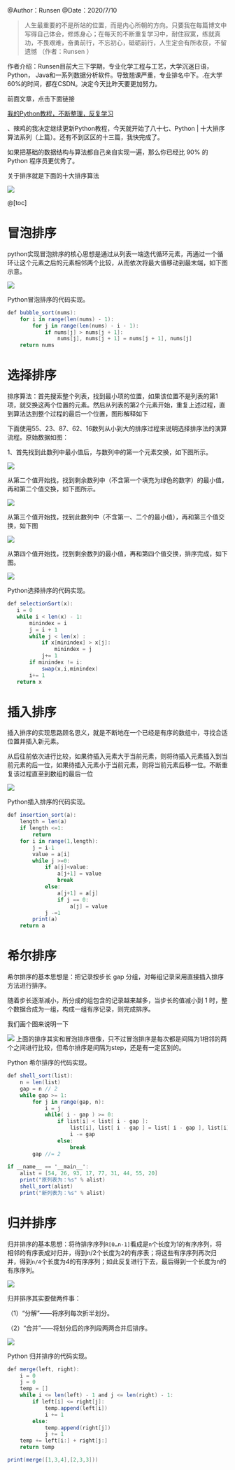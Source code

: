 ﻿@Author：Runsen
@Date：2020/7/10


> 人生最重要的不是所站的位置，而是内心所朝的方向。只要我在每篇博文中写得自己体会，修炼身心；在每天的不断重复学习中，耐住寂寞，练就真功，不畏艰难，奋勇前行，不忘初心，砥砺前行，人生定会有所收获，不留遗憾 （作者：Runsen ）



作者介绍：Runsen目前大三下学期，专业化学工程与工艺，大学沉迷日语，Python， Java和一系列数据分析软件。导致翘课严重，专业排名中下。.在大学60%的时间，都在CSDN。决定今天比昨天要更加努力。


前面文章，点击下面链接

[我的Python教程，不断整理，反复学习](https://maoli.blog.csdn.net/article/details/106162925)

、辣鸡的我决定继续更新Python教程，今天就开始了八十七、Python | 十大排序算法系列（上篇）。还有不到区区的十三篇，我快完成了。

如果把基础的数据结构与算法都自己亲自实现一遍，那么你已经比 90% 的 Python 程序员更优秀了。



关于排序就是下面的十大排序算法

![](https://img-blog.csdnimg.cn/20200708224346201.png)

@[toc]


# 冒泡排序


python实现冒泡排序的核心思想是通过从列表一端迭代循环元素，再通过一个循环让这个元素之后的元素相邻两个比较，从而依次将最大值移动到最末端，如下图示意。

![](https://img-blog.csdnimg.cn/20200710225605314.png)

Python冒泡排序的代码实现。




```csharp
def bubble_sort(nums):
    for i in range(len(nums) - 1):
        for j in range(len(nums) - i - 1):
            if nums[j] > nums[j + 1]:
                nums[j], nums[j + 1] = nums[j + 1], nums[j]
    return nums
```
# 选择排序

排序算法：首先搜索整个列表，找到最小项的位置，如果该位置不是列表的第1项，就交换这两个位置的元素。然后从列表的第2个元素开始，重复上述过程，直到算法达到整个过程的最后一个位置，图形解释如下


下面使用55、23、87、62、16数列从小到大的排序过程来说明选择排序法的演算流程。原始数据如图：


1、首先找到此数列中最小值后，与数列中的第一个元素交换，如下图所示。

![](https://img-blog.csdnimg.cn/20200710225916995.png)


从第二个值开始找，找到剩余数列中（不含第一个填充为绿色的数字）的最小值，再和第二个值交换，如下图所示。

![](https://img-blog.csdnimg.cn/20200710230000474.png)


从第三个值开始找，找到此数列中（不含第一、二个的最小值），再和第三个值交换，如下图


![](https://img-blog.csdnimg.cn/20200710230017145.png)



从第四个值开始找，找到剩余数列的最小值，再和第四个值交换，排序完成，如下图。


![](https://img-blog.csdnimg.cn/20200710230038146.png)


Python选择排序的代码实现。

```csharp
def selectionSort(x):
   i = 0
   while i < len(x) - 1:
       minindex = i
       j = i + 1
       while j < len(x) :        
           if x[minindex] > x[j]:
               minindex = j
           j+= 1
       if minindex != i:
           swap(x,i,minindex)    
       i+= 1
   return x
```

# 插入排序

插入排序的实现思路顾名思义，就是不断地在一个已经是有序的数组中，寻找合适位置并插入新元素。

从后往前依次进行比较，如果待插入元素大于当前元素，则将待插入元素插入到当前元素的后一位，如果待插入元素小于当前元素，则将当前元素后移一位。不断重复该过程直至到数组的最后一位

![](https://img-blog.csdnimg.cn/20200710230139430.png)


Python插入排序的代码实现。


```csharp
def insertion_sort(a):
    length = len(a)
    if length <=1:
        return 
    for i in range(1,length):
        j = i-1
        value = a[i]
        while j >=0:
            if a[j]<value:
                a[j+1] = value
                break
            else:
                a[j+1] = a[j]
                if j == 0:
                    a[j] = value 
            j -=1
        print(a)
    return a
```
# 希尔排序
希尔排序的基本思想是：把记录按步长 gap 分组，对每组记录采用直接插入排序方法进行排序。

随着步长逐渐减小，所分成的组包含的记录越来越多，当步长的值减小到 1 时，整个数据合成为一组，构成一组有序记录，则完成排序。



我们画个图来说明一下


![](https://img-blog.csdnimg.cn/20200710231113715.png)
上面的排序其实和冒泡排序很像，只不过冒泡排序是每次都是间隔为1相邻的两个之间进行比较，但希尔排序是间隔为step，还是有一定区别的。

Python 希尔排序的代码实现。





```csharp
def shell_sort(list):
    n = len(list)
    gap = n // 2
    while gap >= 1:
        for j in range(gap, n):
            i = j
            while( i - gap ) >= 0:
                if list[i] < list[ i - gap ]:
                    list[i], list[ i - gap ] = list[ i - gap ], list[i]
                    i -= gap
                else:
                    break
        gap //= 2
        
if __name__ == '__main__':
    alist = [54, 26, 93, 17, 77, 31, 44, 55, 20]
    print("原列表为：%s" % alist)
    shell_sort(alist)
    print("新列表为：%s" % alist)
```
# 归并排序

 归并排序的基本思想：将待排序序列`R[0…n-1]`看成是`n`个长度为1的有序序列，将相邻的有序表成对归并，得到n/2个长度为2的有序表；将这些有序序列再次归并，得到`n/4`个长度为4的有序序列；如此反复进行下去，最后得到一个长度为n的有序序列。

![](https://img-blog.csdnimg.cn/2020071023152225.png)




归并排序其实要做两件事：

（1）“分解”——将序列每次折半划分。

（2）“合并”——将划分后的序列段两两合并后排序。







![](https://img-blog.csdnimg.cn/20200710231610643.gif)

Python 归并排序的代码实现。


```csharp
def merge(left, right):
    i = 0
    j = 0
    temp = []
    while i <= len(left) - 1 and j <= len(right) - 1:
        if left[i] <= right[j]:
            temp.append(left[i])
            i += 1
        else:
            temp.append(right[j])
            j += 1
    temp += left[i:] + right[j:]
    return temp

print(merge([1,3,4],[2,3,3])) 
```


